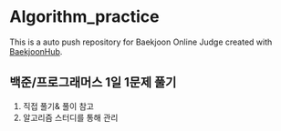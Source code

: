# Algorithm_practice
This is a auto push repository for Baekjoon Online Judge created with [BaekjoonHub](https://github.com/BaekjoonHub/BaekjoonHub).

## 백준/프로그래머스 1일 1문제 풀기
1. 직접 풀기& 풀이 참고
2. 알고리즘 스터디를 통해 관리
